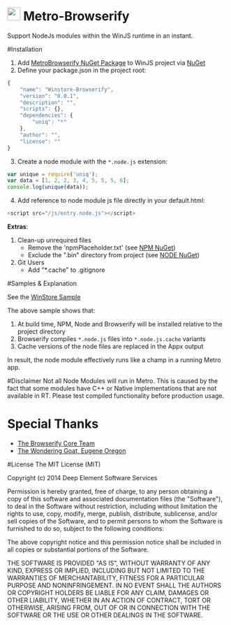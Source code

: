 <link href="http://fonts.googleapis.com/css?family=Lato:300,400,700" rel="stylesheet" type="text/css">

<img src="http://www.deepelement.com/img/logos/de/de_logo.ico" height="30"> Metro-Browserify 
================ 
Support NodeJs modules within the WinJS runtime in an instant. 

#Installation

1. Add [MetroBrowserify NuGet Package](https://www.nuget.org/packages/MetroBrowserify/) to WinJS project via [NuGet](https://www.nuget.org/)
2. Define your package.json in the project root:
```Javascript
{
	"name": "Winstore-Browserify",
	"version": "0.0.1",
	"description": "",
	"scripts": {},
	"dependencies": {
		"uniq": "*"
	},
	"author": "",
	"license": ""
}
```
3. Create a node module with the `*.node.js` extension:
```Javascript
var unique = require('uniq');
var data = [1, 2, 2, 3, 4, 5, 5, 5, 6];
console.log(unique(data));
```
4. Add reference to node module js file directly in your default.html:
```Javascript
<script src="/js/entry.node.js"></script>
```
__Extras__:

1. Clean-up unrequired files
	- Remove the 'npmPlaceholder.txt' (see [NPM NuGet](https://github.com/giggio/npm-nuget))
	- Exclude the ".bin" directory from project (see [NODE NuGet](https://www.nuget.org/packages/Node.js/))
2. Git Users
	- Add "*.cache" to .gitignore

#Samples & Explanation

See the [WinStore Sample](https://github.com/DeepElement/metro-browserify/tree/master/samples/standard)

The above sample shows that:

1. At build time, NPM, Node and Browserify will be installed relative to the project directory
2. Browserify compiles `*.node.js` files into `*.node.js.cache` variants
3. Cache versions of the node files are replaced in the Appx output

In result, the node module effectively runs like a champ in a running Metro app.


#Disclaimer
Not all Node Modules will run in Metro.
This is caused by the fact that some modules have C++ or Native implementations that are not available in RT.
Please test compiled functionality before production usage.

# Special Thanks
- [The Browserify Core Team](http://browserify.org/ "Browserify Project")
- [The Wondering Goat, Eugene Oregon](http://wanderinggoat.com/)

#License
The MIT License (MIT)

Copyright (c) 2014 Deep Element Software Services

Permission is hereby granted, free of charge, to any person obtaining a copy
of this software and associated documentation files (the "Software"), to deal
in the Software without restriction, including without limitation the rights
to use, copy, modify, merge, publish, distribute, sublicense, and/or sell
copies of the Software, and to permit persons to whom the Software is
furnished to do so, subject to the following conditions:

The above copyright notice and this permission notice shall be included in all
copies or substantial portions of the Software.

THE SOFTWARE IS PROVIDED "AS IS", WITHOUT WARRANTY OF ANY KIND, EXPRESS OR
IMPLIED, INCLUDING BUT NOT LIMITED TO THE WARRANTIES OF MERCHANTABILITY,
FITNESS FOR A PARTICULAR PURPOSE AND NONINFRINGEMENT. IN NO EVENT SHALL THE
AUTHORS OR COPYRIGHT HOLDERS BE LIABLE FOR ANY CLAIM, DAMAGES OR OTHER
LIABILITY, WHETHER IN AN ACTION OF CONTRACT, TORT OR OTHERWISE, ARISING FROM,
OUT OF OR IN CONNECTION WITH THE SOFTWARE OR THE USE OR OTHER DEALINGS IN THE
SOFTWARE.
